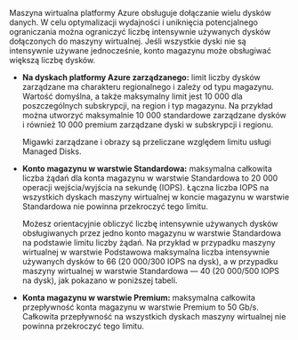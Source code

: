 Maszyna wirtualna platformy Azure obsługuje dołączanie wielu dysków danych. W celu optymalizacji wydajności i uniknięcia potencjalnego ograniczania można ograniczyć liczbę intensywnie używanych dysków dołączonych do maszyny wirtualnej. Jeśli wszystkie dyski nie są intensywnie używane jednocześnie, konto magazynu może obsługiwać większą liczbę dysków.

* **Na dyskach platformy Azure zarządzanego:** limit liczby dysków zarządzane ma charakteru regionalnego i zależy od typu magazynu. Wartość domyślna, a także maksymalny limit jest 10 000 dla poszczególnych subskrypcji, na region i typ magazynu. Na przykład można utworzyć maksymalnie 10 000 standardowe zarządzane dysków i również 10 000 premium zarządzane dyski w subskrypcji i regionu. 

    Migawki zarządzane i obrazy są przeliczane względem limitu usługi Managed Disks.

* **Konto magazynu w warstwie Standardowa:** maksymalna całkowita liczba żądań dla konta magazynu w warstwie Standardowa to 20 000 operacji wejścia/wyjścia na sekundę (IOPS). Łączna liczba IOPS na wszystkich dyskach maszyny wirtualnej w koncie magazynu w warstwie Standardowa nie powinna przekroczyć tego limitu.
  
    Możesz orientacyjnie obliczyć liczbę intensywnie używanych dysków obsługiwanych przez jedno konto magazynu w warstwie Standardowa na podstawie limitu liczby żądań. Na przykład w przypadku maszyny wirtualnej w warstwie Podstawowa maksymalna liczba intensywnie używanych dysków to 66 (20 000/300 IOPS na dysk), a w przypadku maszyny wirtualnej w warstwie Standardowa — 40 (20 000/500 IOPS na dysk), jak pokazano w poniższej tabeli. 
* **Konta magazynu w warstwie Premium:** maksymalna całkowita przepływność konta magazynu w warstwie Premium to 50 Gb/s. Całkowita przepływność na wszystkich dyskach maszyny wirtualnej nie powinna przekroczyć tego limitu.

